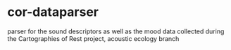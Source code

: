 # cor-dataparser
parser for the sound descriptors as well as the mood data collected during the Cartographies of Rest project, acoustic ecology branch
